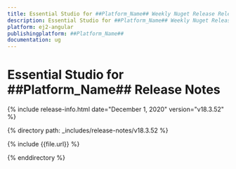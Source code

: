 ```yaml
---
title: Essential Studio for ##Platform_Name## Weekly Nuget Release Release Notes  
description: Essential Studio for ##Platform_Name## Weekly Nuget Release Release Notes  
platform: ej2-angular
publishingplatform: ##Platform_Name##
documentation: ug
---
```


# Essential Studio for  ##Platform_Name##  Release Notes  

{% include release-info.html date="December 1, 2020"   version="v18.3.52"  %} 

{% directory path: _includes/release-notes/v18.3.52 %}

{% include {{file.url}} %}

{% enddirectory %}
